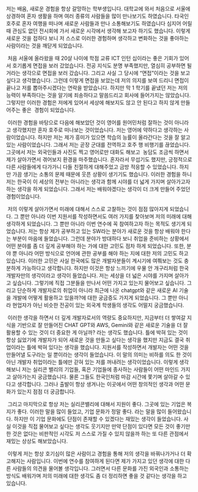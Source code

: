 
저는 배움, 새로운 경험을 항상 갈망하는 학부생입니다. 대학교에 와서 처음으로 서울에 상경하여 혼자 생활을 하며 여러 종류의 사람들을 많이 만나보기도 하였습니다. 타국인 호주로 혼자 여행을 떠나며 새로운 사람들과 만나 소통해보기도 하였습니다 심지어 어릴 때 관심도 없던 전시회에 가서 새로운 시각에서 생각해 보고자 하기도 했습니다. 이렇게 새로운 것을 접하다 보니 저 스스로 이러한 경험하며 생각하고 변화하는 것을 좋아하는 사람이라는 것을 깨닫게 되었습니다.

 처음 서울에 올라왔을 때 20살 나이에 학점 교류 ICT 인턴 십이라는 좋은 기회가 있어서 호기롭게 면접을 보러 갔었습니다. 전공 지식도 분명 부족했지만, 열심히 공부하면 될 거라는 생각으로 면접을 보러 갔습니다. 그리고 사실 그 당시에 “면접”이라는 것을 보고 싶다고 생각했습니다. 그런데 이렇게 면접을 보았는데 저의 의지를 보여 드리니 면접이 끝나고 저를 뽑아주시겠다는 연락을 받았습니다. 하지만 막 1 학기를 끝냈던 저는 저의 능력이 부족하다는 것을 알기에 죄송하다고 말씀드리고 회사에 들어가지는 않았습니다. 그렇지만 이러한 경험은 저에게 있어서 세상에 해보지도 않고 안 된다고 하지 않게 만들어주는 좋은  경험이 되었습니다.

 이러한 경험을 바탕으로 다음에 해보았던 것이 영어를 원어민처럼 잘하는 것이 아니라고 생각했지만 혼자 호주로 떠나보는 것이었습니다. 저는 영어에 약하다고 생각하는 사람이었습니다. 하지만 저는 제가 흥미가 있으면 학습의 능률이 올라간다는 것을 잘 알고 있는 사람이었습니다. 그래서 저는 곧장 군대를 전역하고 호주 행 비행기를 끊었습니다. 그곳에서 저는 외국인들과 사진도 찍고 영어로만 대화도 해보고  농담도 조금씩 하면서 제가 살아가면서 겪어보지 환경을 마주했습니다. 혼자라서 무섭기도 했지만, 긍정적으로 다른 사람들에게 다가가니 다들 친절하게 대해주었고 금방 적응할 수 있었습니다. 하지만 가끔 생기는 소통의 문제 때문에 웃픈 상황이 생기기도 했습니다. 이러한 경험을 하니 저는 한국이 이 세상의 전부는 아니라는 생각과 함께 시야를 더 넓게 가지며 살아가고자 하는 생각을 하게 되었습니다. 그래서 저는 배워야겠다는 생각이 더 크게 만들어 주었던 경험이었습니다.

 저의 이렇게 살아가면서 미래에 대해서 스스로 고찰하는 것이 점점 많아지게 되었습니다. 그 뿐만 아니라 이번 지원서를 작성하면서도 여러 가지를 찾아보며 저의 미래에 대해 생각하게 되었습니다. 그 뿐만 아니라 이번 연수에 꼭 참여하고자 하는 목적도 생기게 되었습니다. 저는 항상 제가 공부하고 있는 SW라는 분야가 새로운 것을 항상 배워야 한다는 부분이 마음에 들었습니다. 그런데 분야가 방대하다 보니 취업을 준비하는 상황에서 어떤 분야를 좀 더 깊게 공부해야 하는 가에 대한 고민도 점차 하게 되었습니다. 또한, 분야 뿐 아니라 어떤 방식으로 언어에 관한 공부를 해야 하는 지에 대한 저의 고민도 하고 있습니다. 이러한 고민은 사실 한국에도 많은 개발자분들이 계시기에 여쭤보는 것도 충분하게 가능하다고 생각합니다. 하지만 이것은 항상 느끼기에 우물 안 개구리처럼 한국 개발자만의 생각이라고 생각이 들었습니다. 저는 세상을 더 넓은 시야를 가지며 살아가고 싶습니다. 그렇기에 직접 그분들을 만나서 어떤 가지고 있는지 물어보고 싶습니다. 그리고 단순하게 개발자로의 취업이 아니라 최근에 나온 chatgpt와 같은 새로운 AI 기술을 개발에 어떻게 활용하고 있을까?에 대한 궁금증도 가지게 되었습니다. 그 뿐만 아니라 현업자가 아닌 비슷한 전공이 있는 외국계 학생들의 생각도 어떨지 궁금했습니다.

 이러한 생각을 하면서 더 깊게 개발자로서의 역량도 중요하지만, 지금부터 더 쌓여갈 지식을 기반으로 잘 만들어진 CHAT GPT와 AWS, Gemini와 같은 새로운 기술을 더 잘 활용할 수 있는 것이 더 중요한 게 아닐까? 라는 생각도 했습니다. 틀에 박혀 있는 것이 항상 싫었기에 개발자가 되어 새로운 것을 만들고 싶다는 생각을 했지만 지금도 결국 취업이라는 틀에 박혀 있다는 생각을 했습니다. 지원서를 작성하면서 개발자는 어떤 것을 만들어낼 도구라는 일 뿐이라는 생각이 들었습니다. 이 말의 의미는 비하를 의도 한 것이 아닌 개발자 취업이라는 틀에만 갇혀 있는 저를 꺼내려는 생각이었습니다. 이렇게 생각해보니 저는 실리콘 밸리의 기업들, 혹은 기업들에 종사하는 사람들이 어떤 마인드 가지고 살아가는지 궁금했습니다. 물론 그들도 한국인처럼 마감 시간에 쫓기며 살아갈 수 있다고 생각합니다. 그러나 출발이 항상 생겨나는 이곳에서 어떤 창의적인 생각과 어떤 문화가 있는지 점점 더 궁금합니다.

 그리고 마지막으로 항상 저는 실리콘밸리에 대해서 지원이 좋다. 그곳에 있는 기업은 복지가 좋다. 이러한 말을 많이 들었고, 기업 문화가 정말 좋다. 라는 말을 많이 들어왔습니다. 하지만 이 기업 문화에도 단점이 존재할 수 있겠다는 재밌는 생각이 들었습니다. 사실 이것을 직접 물어보고 싶다는 생각도 웃기지만 만약 단점이 있다면 모든 것이 좋기만 한 것은 없다는 비판적인 시각도 저 스스로 가질 수 있지 않을까 하는 또 다른 관점에서 재밌는 상상도 해보았습니다.

 이렇게 저는 항상 호기심이 많은 사람이고 경험을 통해 저의 생각을 바꿔나가거나 더 확고해지는 사람입니다. 이번에 연수를 참여하게 된다면 제가 가지고 있던 생각에 대한 다른 사람들의 의견을 물어볼 생각입니다. 그러면서 다른 문화를 가진 외국인과 소통하는 방식도 배워가며 저의 미래에 대한 생각도 좀 더 정리하면 좋을 것 같다는 생각을 하고 있습니다.